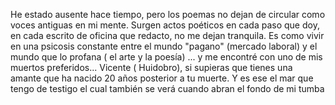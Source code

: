 He estado ausente hace tiempo, pero los poemas no dejan de circular como voces antiguas en mi mente. Surgen actos poéticos en cada paso que doy, en cada escrito de oficina que redacto, no me dejan tranquila. Es como vivir en una psicosis constante entre el mundo "pagano" (mercado laboral) y el mundo que lo profana ( el arte y la poesía)  ... y me encontré con uno de mis muertos preferidos... Vicente ( Huidobro), si supieras que tienes una amante que ha nacido 20 años posterior a tu muerte. Y es ese el mar que tengo de testigo  el cual también  se verá cuando abran el fondo de mi tumba  
